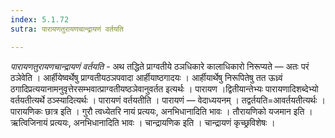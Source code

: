 ```yaml
---
index: 5.1.72
sutra: पारायणतुरायणचान्द्रायणं वर्तयति

---
```

_पारायणतुरायणचान्द्रायणं वर्तयति_ - अथ तद्धिते प्राग्वतीये ठञधिकारे कालाधिकारो निरूप्यते — अतः परं ठञेवेति । आर्हीयेष्वर्थेषु प्राग्वतीयठञपवादा आर्हीयाष्ठगादयः । आर्हीयार्थेषु निरूपितेषु तत ऊध्र्वं ठगादिप्रत्ययानामनुवृत्तेरसम्भवात्प्राग्वतीयष्ठञेवानुवर्तत इत्यर्थः । पारायण ।द्वितीयान्तेभ्यः पारायणादिशब्देभ्यो वर्तयतीत्यर्थे ठञ्स्यादित्यर्थः । पारायणं वर्तयतीति । पारायणं — वेदाध्ययनम् । तद्वर्तयति=आवर्तयतीत्यर्थः । पारायणिकः छात्र इति । गुरौ त्वध्येतरि नायं प्रत्ययः, अनभिधानादिति भावः । तौरायणिको यजमान इति । ऋत्विजिनायं प्रत्ययः, अनभिधानादिति भावः । चान्द्रायणिक इति । चान्द्रायणं कृच्छ्रविशेषः ।